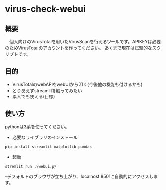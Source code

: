 # virus-check-webui
## 概要
　個人向けのVirusTotalを用いたVirusScanを行えるツールです。APIKEYは必要のためVirusTotalのアカウントを作ってください。  あくまで現在は試験的なスクリプトです。
## 目的
- VirusTotalのwebAPIをwebUIから叩く(今後他の機能も付けるかも)
- とりあえずstreamlitを触ってみたい
- 素人でも使える(目標)

## 使い方
pythonは3系を使ってください。
- 必要なライブラリのインストール
```python
pip install streamlit matplotlib pandas
```
- 起動
```python
stremlit run .\webui.py
```
-デフォルトのブラウザが立ち上がり、localhost:8501に自動的にアクセスします。
